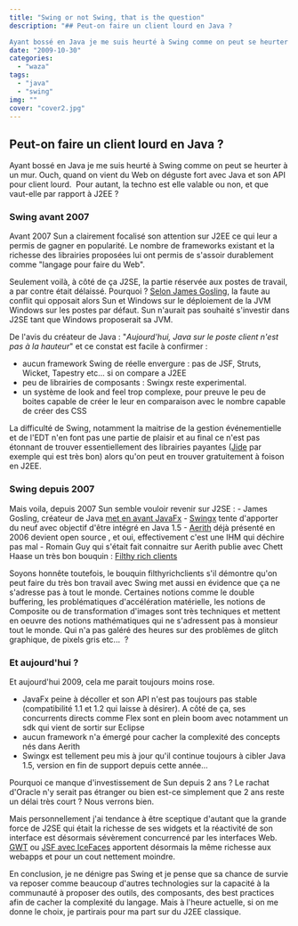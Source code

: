 ```yaml
---
title: "Swing or not Swing, that is the question"
description: "## Peut-on faire un client lourd en Java ?

Ayant bossé en Java je me suis heurté à Swing comme on peut se heurter à un mur. Ouch, quand on vient du W..."
date: "2009-10-30"
categories: 
  - "waza"
tags: 
  - "java"
  - "swing"
img: ""
cover: "cover2.jpg"
---
```


## Peut-on faire un client lourd en Java ?

Ayant bossé en Java je me suis heurté à Swing comme on peut se heurter à un mur. Ouch, quand on vient du Web on déguste fort avec Java et son API pour client lourd.  Pour autant, la techno est elle valable ou non, et que vaut-elle par rapport à J2EE ?

### Swing avant 2007

Avant 2007 Sun a clairement focalisé son attention sur J2EE ce qui leur a permis de gagner en popularité. Le nombre de frameworks existant et la richesse des librairies proposées lui ont permis de s'assoir durablement comme "langage pour faire du Web".

Seulement voilà, à côté de ça J2SE, la partie réservée aux postes de travail, a par contre était délaissé. Pourquoi ? [Selon James Gosling](http://pro.01net.com/editorial/363213/james-gosling-%28sun%29-java-sur-le-poste-client-nest-pas-a-la-hauteur-aujourdhui/ "interview james gosling"), la faute au conflit qui opposait alors Sun et Windows sur le déploiement de la JVM Windows sur les postes par défaut. Sun n'aurait pas souhaité s'investir dans J2SE tant que Windows proposerait sa JVM.

De l'avis du créateur de Java : "_Aujourd'hui, Java sur le poste client n'est pas à la hauteur_" et ce constat est facile à confirmer :

- aucun framework Swing de réelle envergure : pas de JSF, Struts, Wicket, Tapestry etc... si on compare a J2EE
- peu de librairies de composants : Swingx reste experimental.
- un système de look and feel trop complexe, pour preuve le peu de boites capable de créer le leur en comparaison avec le nombre capable de créer des CSS

La difficulté de Swing, notamment la maitrise de la gestion événementielle et de l'EDT n'en font pas une partie de plaisir et au final ce n'est pas étonnant de trouver essentiellement des librairies payantes ([Jide](http://www.jidesoft.com/ "Jide") par exemple qui est très bon) alors qu'on peut en trouver gratuitement à foison en J2EE.

### Swing depuis 2007

Mais voila, depuis 2007 Sun semble vouloir revenir sur J2SE : - James Gosling, créateur de Java [met en avant JavaFx](http://pro.01net.com/editorial/363213/james-gosling-%28sun%29-java-sur-le-poste-client-nest-pas-a-la-hauteur-aujourdhui/ "interview de james gosling") \- [Swingx](http://swinglabs.org/ "swinglabs") tente d'apporter du neuf avec objectif d'être intégré en Java 1.5 - [Aerith](https://aerith.dev.java.net/ "Aerith") déjà présenté en 2006 devient open source , et oui, effectivement c'est une IHM qui déchire pas mal - Romain Guy qui s'était fait connaitre sur Aerith publie avec Chett Haase un très bon bouquin : [Filthy rich clients](http://filthyrichclients.org/ "Filthy rich clients")

Soyons honnête toutefois, le bouquin filthyrichclients s'il démontre qu'on peut faire du très bon travail avec Swing met aussi en évidence que ça ne s'adresse pas à tout le monde. Certaines notions comme le double buffering, les problématiques d'accélération matérielle, les notions de Composite ou de transformation d'images sont très techniques et mettent en oeuvre des notions mathématiques qui ne s'adressent pas à monsieur tout le monde. Qui n'a pas galéré des heures sur des problèmes de glitch graphique, de pixels gris etc...  ?

### Et aujourd'hui ?

Et aujourd'hui 2009, cela me parait toujours moins rose.

- JavaFx peine à décoller et son API n'est pas toujours pas stable (compatibilité 1.1 et 1.2 qui laisse à désirer). A côté de ça, ses concurrents directs comme Flex sont en plein boom avec notamment un sdk qui vient de sortir sur Eclipse
- aucun framework n'a émergé pour cacher la complexité des concepts nés dans Aerith
- Swingx est tellement peu mis à jour qu'il continue toujours à cibler Java 1.5, version en fin de support depuis cette année...

Pourquoi ce manque d'investissement de Sun depuis 2 ans ? Le rachat d'Oracle n'y serait pas étranger ou bien est-ce simplement que 2 ans reste un délai très court ? Nous verrons bien.

Mais personnellement j'ai tendance à être sceptique d'autant que la grande force de J2SE qui était la richesse de ses widgets et la réactivité de son interface est désormais sévèrement concurrencé par les interfaces Web. [GWT](http://code.google.com/intl/fr/webtoolkit/ "GWT") ou [JSF avec IceFaces](http://component-showcase.icefaces.org/component-showcase/showcase.iface "JSF et Icefaces") apportent désormais la même richesse aux webapps et pour un cout nettement moindre.

En conclusion, je ne dénigre pas Swing et je pense que sa chance de survie va reposer comme beaucoup d'autres technologies sur la capacité à la communauté à proposer des outils, des composants, des best practices afin de cacher la complexité du langage. Mais à l'heure actuelle, si on me donne le choix, je partirais pour ma part sur du J2EE classique.
